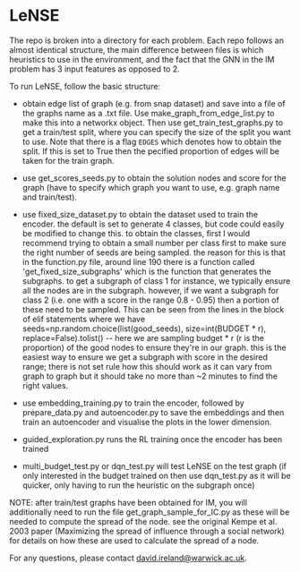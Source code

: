 # LeNSE

The repo is broken into a directory for each problem. Each repo follows an almost identical structure, the main difference between files is which heuristics to use in the environment, and the fact that the GNN in the IM problem has 3 input features as opposed to 2. 

To run LeNSE, follow the basic structure:
- obtain edge list of graph (e.g. from snap dataset) and save into a file of the graphs name as a .txt file. Use make_graph_from_edge_list.py to make this into a networkx object. Then use get_train_test_graphs.py to get a train/test split, where you can specify the size of the split you want to use. Note that there is a flag `EDGES` which denotes how to obtain the split. If this is set to True then the pecified proportion of edges will be taken for the train graph.

- use get_scores_seeds.py to obtain the solution nodes and score for the graph (have to specify which graph you want to use, e.g. graph name and train/test).

- use fixed_size_dataset.py to obtain the dataset used to train the encoder. the default is set to generate 4 classes, but code could easily be modified to change this. to obtain the classes, first I would recommend trying to obtain a small number per class first to make sure the right number of seeds are being sampled. the reason for this is that in the function.py file, around line 190 there is a function called 'get_fixed_size_subgraphs' which is the function that generates the subgraphs. to get a subgraph of class 1 for instance, we typically ensure all the nodes are in the subgraph. however, if we want a subgraph for class 2 (i.e. one with a score in the range 0.8 - 0.95) then a portion of these need to be sampled. This can be seen from the lines in the block of elif statements where we have seeds=np.random.choice(list(good_seeds), size=int(BUDGET * r), replace=False).tolist() -- here we are sampling budget * r (r is the proportion) of the good nodes to ensure they're in our graph. this is the easiest way to ensure we get a subgraph with score in the desired range; there is not set rule how this should work as it can vary from graph to graph but it should take no more than ~2 minutes to find the right values. 

- use embedding_training.py to train the encoder, followed by prepare_data.py and autoencoder.py to save the embeddings and then train an autoencoder and visualise the plots in the lower dimension.

- guided_exploration.py runs the RL training once the encoder has been trained

- multi_budget_test.py or dqn_test.py will test LeNSE on the test graph (if only interested in the budget trained on then use dqn_test.py as it will be quicker, only having to run the heuristic on the subgraph once)


NOTE: after train/test graphs have been obtained for IM, you will additionally need to run the file get_graph_sample_for_IC.py as these will be needed to compute the spread of the node. see the original Kempe et al. 2003 paper (Maximizing the spread of influence through a social network) for details on how these are used to calculate the spread of a node. 

For any questions, please contact david.ireland@warwick.ac.uk.
